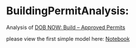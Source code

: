 # BuildingPermitAnalysis:
Analysis of [DOB NOW: Build – Approved Permits](https://data.cityofnewyork.us/Housing-Development/DOB-NOW-Build-Approved-Permits/rbx6-tga4)



please view the first simple model here: 
[Notebook](https://colab.research.google.com/drive/18BKRAicX1gbMob93WoNRHUE39CLUfAOE#scrollTo=cl1J-CsNK_NO)

